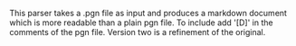 This parser takes a .pgn file as input and produces a markdown document which is more readable than a plain pgn file. To include add '[D]' in the comments of the pgn file. Version two is a refinement of the original.
